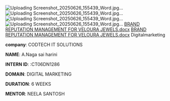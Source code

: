 ![Uploading Screenshot_20250626_155439_Word.jpg…]()
![Uploading Screenshot_20250626_155439_Word.jpg…]()
![Uploading Screenshot_20250626_155439_Word.jpg…]()
![Uploading Screenshot_20250626_155439_Word.jpg…]()
[BRAND REPUTATION MANAGEMENT FOR VELOURA JEWELS.docx](https://github.com/user-attachments/files/20924203/BRAND.REPUTATION.MANAGEMENT.FOR.VELOURA.JEWELS.docx)
[BRAND REPUTATION MANAGEMENT FOR VELOURA JEWELS.docx](https://github.com/user-attachments/files/20924203/BRAND.REPUTATION.MANAGEMENT.FOR.VELOURA.JEWELS.docx)
Digitalmarketing

**company**: CODTECH IT SOLUTIONS

**NAME**: A.Naga sai harini 

**INTERN ID**: :CT06DN1286

**DOMAIN**: DIGITAL MARKETING 

**DURATION**: 6 WEEKS 

**MENTOR**: NEELA SANTOSH
